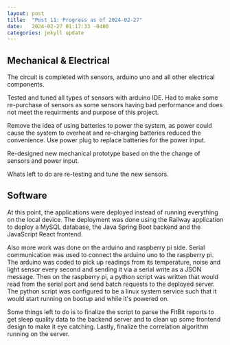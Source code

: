 ```yaml
---
layout: post
title:  "Post 11: Progress as of 2024-02-27"
date:   2024-02-27 01:17:33 -0400
categories: jekyll update
---
```


## Mechanical & Electrical 
The circuit is completed with sensors, arduino uno and all other electrical components.

Tested and tuned all types of sensors with arduino IDE.
Had to make some re-purchase of sensors as some sensors having bad performance and does not meet the requirments and purpose of this project.

Remove the idea of using batteries to power the system, as power could cause the system to overheat and re-charging batteries reduced the convenience. Use power plug to replace batteries for the power input.

Re-designed new mechanical prototype based on the the change of sensors and power input.

Whats left to do are re-testing and tune the new sensors.

## Software
At this point, the applications were deployed instead of running everything on the local device. The deployment was done using the Railway application to deploy a MySQL database, the Java Spring Boot backend and the JavaScript React frontend.

Also more work was done on the arduino and raspberry pi side. Serial communication was used to connect the arduino uno to the raspberry pi. The arduino was coded to pick up readings from its temperature, noise and light sensor every second and sending it via a serial write as a JSON message. Then on the raspberry pi, a python script was written that would read from the serial port and send batch requests to the deployed server. The python script was configured to be a linux system service such that it would start running on bootup and while it's powered on.

Some things left to do is to finalize the script to parse the FitBit reports to get sleep quality data to the backend server and to clean up some frontend design to make it eye catching. Lastly, finalize the correlation algorithm running on the server.

[jekyll-docs]: https://jekyllrb.com/docs/home
[jekyll-gh]:   https://github.com/jekyll/jekyll
[jekyll-talk]: https://talk.jekyllrb.com/
